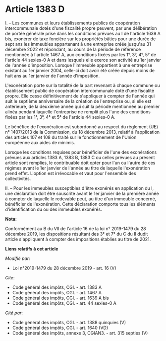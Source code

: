 # Article 1383 D

I. – Les communes et leurs établissements publics de coopération intercommunale dotés d'une fiscalité propre peuvent, par une
délibération de portée générale prise dans les conditions prévues au I de l'article 1639 A bis, exonérer de taxe foncière sur
les propriétés bâties pour une durée de sept ans les immeubles appartenant à une entreprise créée jusqu'au 31 décembre 2022
et répondant, au cours de la période de référence mentionnée à l'article 1467 A, aux conditions fixées par les 1°, 3°, 4°, 5°
de l'article 44 sexies-0 A et dans lesquels elle exerce son activité au 1er janvier de l'année d'imposition. Lorsque
l'immeuble appartient à une entreprise existant au 1er janvier 2004, celle-ci doit avoir été créée depuis moins de huit ans
au 1er janvier de l'année d'imposition.

L'exonération porte sur la totalité de la part revenant à chaque commune ou établissement public de coopération
intercommunale doté d'une fiscalité propre. Elle cesse définitivement de s'appliquer à compter de l'année qui suit le
septième anniversaire de la création de l'entreprise ou, si elle est antérieure, de la deuxième année qui suit la période
mentionnée au premier alinéa pendant laquelle l'entreprise ne remplit plus l'une des conditions fixées par les 1°, 3°, 4° et
5° de l'article 44 sexies-0 A.

Le bénéfice de l'exonération est subordonné au respect du règlement (UE) n° 1407/2013 de la Commission, du 18 décembre 2013,
relatif à l'application des articles 107 et 108 du traité sur le fonctionnement de l'Union européenne aux aides de minimis.

Lorsque les conditions requises pour bénéficier de l'une des exonérations prévues aux articles 1383 A, 1383 B, 1383 C ou
celles prévues au présent article sont remplies, le contribuable doit opter pour l'un ou l'autre de ces régimes avant le 1er
janvier de l'année au titre de laquelle l'exonération prend effet. L'option est irrévocable et vaut pour l'ensemble des
collectivités.

II. – Pour les immeubles susceptibles d'être exonérés en application du I, une déclaration doit être souscrite avant le 1er
janvier de la première année à compter de laquelle le redevable peut, au titre d'un immeuble concerné, bénéficier de
l'exonération. Cette déclaration comporte tous les éléments d'identification du ou des immeubles exonérés.

**Nota:**

Conformément au B du VII de l'article 16 de la loi n° 2019-1479 du 28 décembre 2019, les dispositions résultant des 3° et 7°
du C du II dudit article s'appliquent à compter des impositions établies au titre de 2021.

**Liens relatifs à cet article**

_Modifié par_:

  - Loi n°2019-1479 du 28 décembre 2019 - art. 16 (V)

_Cite_:

  - Code général des impôts, CGI. - art. 1383 A
  - Code général des impôts, CGI. - art. 1467 A
  - Code général des impôts, CGI. - art. 1639 A bis
  - Code général des impôts, CGI. - art. 44 sexies-0 A

_Cité par_:

  - Code général des impôts, CGI. - art. 1388 quinquies (V)
  - Code général des impôts, CGI. - art. 1640 (VD)
  - Code général des impôts, annexe 3, CGIAN3. - art. 315 septies (V)
